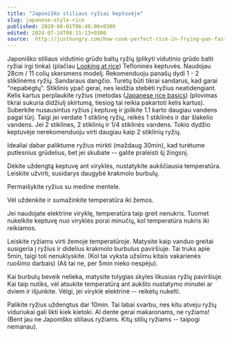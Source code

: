```yaml
---
title: "Japoniško stiliaus ryžiai keptuvėje"
slug: japanese-style-rice
published: 2020-08-01T06:48:06+0300
edited: 2024-07-24T08:31:13+0300
source:  http://justhungry.com/how-cook-perfect-rice-in-frying-pan-fast-and-foolproof
---
```


Japoniško stiliaus vidutinio grūdo baltų ryžių (plikyti vidutinio grūdo balti ryžiai irgi tinka) (plačiau [Looking at rice](http://www.justhungry.com/2007/01/looking_at_rice.html))
Tefloninės keptuvės. Naudojau 28cm / 11 colių skersmens modelį. Rekomenduoju panašų dydi 1 - 2 stiklinėms ryžių.
Sandaraus dangčio. Turėtų būti tikrai sandarus, kad garai "nepabėgtų". Stiklinis ypač gerai, nes leidžia stebėti ryžius neatidengiant.
Kelis kartus perplaukite ryžius (metodas ([Japanese rice basics](http://justhungry.com/2003/11/japanese_basics_1.html)) (plovimas tikrai sukuria didžiulį skirtumą, tiesiog tai reikia pakartoti kelis kartus).
Suberkite nusausintus ryžius į keptuvę ir įpilkite 1.1 karto daugiau vandens pagal tūrį. Taigi jei verdate 1 stiklinę ryžių, reikės 1 stiklinės ir dar šlakelio vandens.
Jei 2 stiklines, 2 stiklinių ir 1/4 stiklinės vandens.
Tokio dydžio keptuvėje nerekomenduoju virti daugiau kaip 2 stiklinių ryžių.

Idealiai dabar paliktume ryžius mirkti (maždaug 30min), kad turėtume putlesnius grūdelius, bet jei skubate -- galite praleisti šį žingsnį.

Dėkite uždengtą keptuvę ant viryklės, nustatykite aukščiausia temperatūra. Leiskite užvirti, susidarys daugybė krakmolo burbulų.

Permaišykite ryžius su medine mentele.

Vėl uždenkite ir sumažinkite temperatūra iki žemos.

Jei naudojate elektrine viryklę, temperatūra taip greit nenukris. Tuomet nukelkite keptuvę nuo viryklės porai minučių, kol temperatūra nukris iki reikiamos.

Leiskite ryžiams virti žemoje temperatūroje. Matysite kaip vanduo greitai susigeria į ryžius ir didelius krakmolo burbulus paviršiuje. Tai truks apie 5min, taigi toli nenuklyskite. (Kol tai vyksta užsiimu kitais vakarienės ruošimo darbais) (Aš tai ne, per 5min nieko nespėju).

Kai burbulų beveik nelieka, matysite tolygias skyles likusias ryžių paviršiuje. Kai taip nutiks, vėl atsukite temperatūrą ant aukšto nustatymo minutei ar dviem ir išjunkite. Vėlgi, jei viryklė elektrinė -- reikėtų nukelti.

Palikite ryžius uždengtus dar 10min. Tai labai svarbu, nes kitu atveju ryžių viduriukai gali likti kiek kietoki. Al dente gerai makaronams, ne ryžiams! (Bent jau ne Japoniško stiliaus ryžiams. Kitų stilių ryžiams -- taipogi nemanau).
